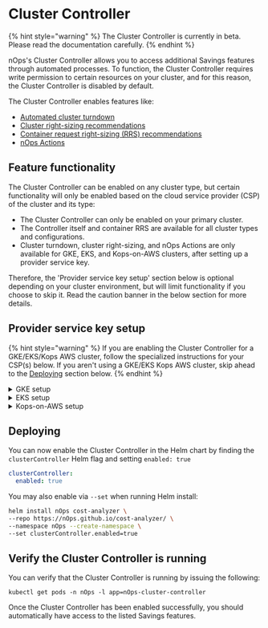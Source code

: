 # Cluster Controller

{% hint style="warning" %}
The Cluster Controller is currently in beta. Please read the documentation carefully.
{% endhint %}

nOps's Cluster Controller allows you to access additional Savings features through automated processes. To function, the Cluster Controller requires write permission to certain resources on your cluster, and for this reason, the Cluster Controller is disabled by default.

The Cluster Controller enables features like:

* [Automated cluster turndown](/install-and-configure/advanced-configuration/controller/cluster-turndown.md)
* [Cluster right-sizing recommendations](/using-nOps/navigating-the-nOps-ui/savings/cluster-right-sizing-recommendations.md)
* [Container request right-sizing (RRS) recommendations](/using-nOps/navigating-the-nOps-ui/savings/container-request-right-sizing-recommendations.md)
* [nOps Actions](/using-nOps/navigating-the-nOps-ui/savings/savings-actions.md)

## Feature functionality

The Cluster Controller can be enabled on any cluster type, but certain functionality will only be enabled based on the cloud service provider (CSP) of the cluster and its type:

* The Cluster Controller can only be enabled on your primary cluster.
* The Controller itself and container RRS are available for all cluster types and configurations.
* Cluster turndown, cluster right-sizing, and nOps Actions are only available for GKE, EKS, and Kops-on-AWS clusters, after setting up a provider service key.

Therefore, the 'Provider service key setup' section below is optional depending on your cluster environment, but will limit functionality if you choose to skip it. Read the caution banner in the below section for more details.

## Provider service key setup

{% hint style="warning" %}
If you are enabling the Cluster Controller for a GKE/EKS/Kops AWS cluster, follow the specialized instructions for your CSP(s) below. If you aren't using a GKE/EKS Kops AWS cluster, skip ahead to the [Deploying](#deploying) section below.
{% endhint %}

<details>

<summary>GKE setup</summary>

The following command performs the steps required to set up a service account. [More info](https://github.com/nOps/cluster-turndown/blob/master/scripts/README.md).

{% code overflow="wrap" %}
```bash
/bin/bash -c "$(curl -fsSL https://github.com/nOps/cluster-turndown/releases/latest/download/gke-create-service-key.sh)" -- <Project ID> <Service Account Name> <Namespace> cluster-controller-service-key
```
{% endcode %}

To use [this setup script](https://github.com/nOps/cluster-turndown/blob/master/scripts/gke-create-service-key.sh), provide the following required parameters:

* **Project ID**: The GCP project identifier. Can be found via: `gcloud config get-value project`
* **Namespace**: The namespace which nOps will be installed, e.g `nOps`
* **Service Account Name**: The name of the service account to be created. Should be between 6 and 20 characters, e.g. `nOps-controller`
* **Secret Name**: The nOps will automatically look for a secret called `cluster-controller-service-key`. This can be changed by setting `.Values.clusterController.secretName`.

</details>

<details>

<summary>EKS setup</summary>

For EKS cluster provisioning, if using `eksctl`, make sure that you use the `--managed` option when creating the cluster. Unmanaged node groups should be upgraded to managed. [More info](https://eksctl.io/usage/nodegroup-managed/).

Create a new User with `AutoScalingFullAccess` permissions, plus the following EKS-specific permissions:

{% code overflow="wrap" %}
```json
{
    "Effect": "Allow",
    "Action": [
        "eks:ListClusters",
        "eks:DescribeCluster",
        "eks:DescribeNodegroup",
        "eks:ListNodegroups",
        "eks:CreateNodegroup",
        "eks:UpdateClusterConfig",
        "eks:UpdateNodegroupConfig",
        "eks:DeleteNodegroup",
        "eks:ListTagsForResource",
        "eks:TagResource",
        "eks:UntagResource"
    ],
    "Resource": "*"
},
{
    "Effect": "Allow",
    "Action": [
        "iam:GetRole",
        "iam:ListAttachedRolePolicies",
        "iam:PassRole"
    ],
    "Resource": "*"
}
```
{% endcode %}

Create a new file, _service-key.json_, and use the access key ID and secret access key to fill out the following template:

```json
{
    "aws_access_key_id": "<ACCESS_KEY_ID>",
    "aws_secret_access_key": "<SECRET_ACCESS_KEY>"
}
```

Then, run the following to create the secret:

{% code overflow="wrap" %}
```bash
$ kubectl create secret generic cluster-controller-service-key -n <NAMESPACE> --from-file=service-key.json
```
{% endcode %}

Here is a full example of this process using the AWS CLI and a simple IAM user (requires `jq`):

```bash
NEW_IAM_USER
aws iam create-user \
    --user-name $NEW_IAM_USER

aws iam attach-user-policy \
    --user-name $NEW_IAM_USER \
    --policy-arn arn:aws:iam::aws:policy/AutoScalingFullAccess

read -r -d '' EKSPOLICY << EOM
{
    "Version": "2012-10-17",
    "Statement": [
    {
        "Effect": "Allow",
        "Action": [
            "eks:ListClusters",
            "eks:DescribeCluster",
            "eks:DescribeNodegroup",
            "eks:ListNodegroups",
            "eks:CreateNodegroup",
            "eks:UpdateClusterConfig",
            "eks:UpdateNodegroupConfig",
            "eks:DeleteNodegroup",
            "eks:ListTagsForResource",
            "eks:TagResource",
            "eks:UntagResource"
        ],
        "Resource": "*"
    },
    {
        "Effect": "Allow",
        "Action": [
            "iam:GetRole",
            "iam:ListAttachedRolePolicies",
            "iam:PassRole"
        ],
        "Resource": "*"
    }
    ]
}
EOM

aws iam put-user-policy \
    --user-name $NEW_IAM_USER \
    --policy-name "eks-permissions" \
    --policy-document "${EKSPOLICY}"

aws iam create-access-key \
    --user-name $NEW_IAM_USER --output json \
    > /tmp/aws-key.json

AAKI="$(jq -r '.AccessKey.AccessKeyId' /tmp/aws-key.json)"
ASAK="$(jq -r '.AccessKey.SecretAccessKey' /tmp/aws-key.json)"
kubectl create secret generic \
    cluster-controller-service-key \
    -n nOps \
    --from-literal="service-key.json={\"aws_access_key_id\": \"${AAKI}\", \"aws_secret_access_key\": \"${ASAK}\"}"

```

</details>

<details>

<summary>Kops-on-AWS setup</summary>

Create a new user or IAM role with `AutoScalingFullAccess` permissions. JSON definition of those permissions:

{% code overflow="wrap" %}
```json
{
    "Version": "2012-10-17",
    "Statement": [
        {
            "Effect": "Allow",
            "Action": "autoscaling:*",
            "Resource": "*"
        },
        {
            "Effect": "Allow",
            "Action": "cloudwatch:PutMetricAlarm",
            "Resource": "*"
        },
        {
            "Effect": "Allow",
            "Action": [
                "ec2:DescribeAccountAttributes",
                "ec2:DescribeAvailabilityZones",
                "ec2:DescribeImages",
                "ec2:DescribeInstanceAttribute",
                "ec2:DescribeInstances",
                "ec2:DescribeKeyPairs",
                "ec2:DescribeLaunchTemplateVersions",
                "ec2:DescribePlacementGroups",
                "ec2:DescribeSecurityGroups",
                "ec2:DescribeSpotInstanceRequests",
                "ec2:DescribeSubnets",
                "ec2:DescribeVpcClassicLink"
            ],
            "Resource": "*"
        },
        {
            "Effect": "Allow",
            "Action": [
                "elasticloadbalancing:DescribeLoadBalancers",
                "elasticloadbalancing:DescribeTargetGroups"
            ],
            "Resource": "*"
        },
        {
            "Effect": "Allow",
            "Action": "iam:CreateServiceLinkedRole",
            "Resource": "*",
            "Condition": {
                "StringEquals": {
                    "iam:AWSServiceName": "autoscaling.amazonaws.com"
                }
            }
        }
    ]
}


```
{% endcode %}

Create a new file, _service-key.json_, and use the access key ID and secret access key to fill out the following template:

```json
{
    "aws_access_key_id": "<ACCESS_KEY_ID>",
    "aws_secret_access_key": "<SECRET_ACCESS_KEY>"
}
```

Then run the following to create the secret:

{% code overflow="wrap" %}
```
$ kubectl create secret generic cluster-controller-service-key -n <NAMESPACE> --from-file=service-key.json
```
{% endcode %}

</details>

## Deploying

You can now enable the Cluster Controller in the Helm chart by finding the `clusterController` Helm flag and setting `enabled: true`

```yaml
clusterController:
  enabled: true
```

You may also enable via `--set` when running Helm install:

```bash
helm install nOps cost-analyzer \
--repo https://nOps.github.io/cost-analyzer/ \
--namespace nOps --create-namespace \
--set clusterController.enabled=true
```

## Verify the Cluster Controller is running

You can verify that the Cluster Controller is running by issuing the following:

```
kubectl get pods -n nOps -l app=nOps-cluster-controller
```

Once the Cluster Controller has been enabled successfully, you should automatically have access to the listed Savings features.

